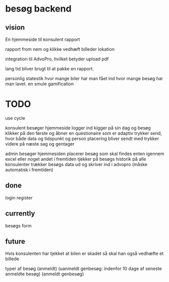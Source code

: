 # besøg backend

## vision

En hjemmeside til konsulent rapport

rapport from nem og klikke
vedhæft billeder
lokation

integration til AdvoPro, hvilket betyder upload pdf

lang tid bliver brugt til at pakke en rapport.

personlig statestik
hvor mange biler har man fået ind
hvor mange besøg har man lavet.
en smule gamification

# TODO

use cycle

konsulent besøger hjemmeside
logger ind
kigger på sin dag og besøg
klikker på den første og åbner en questionaire som er adaptiv
trykker send, hvor både data og tidspunkt og person placering bliver sendt med
trykker videre på næste sag og gentager

admin besøger hjemmesiden
placerer besøg som skal findes enten igennem excel eller noget andet i fremtiden
tjekker på besøgs historik på alle konsulenter
trækker besøgs data ud og skriver ind i advopro (måske automatisk i fremtiden)

## done

login
register

## currently

besøgs form

## future

Hvis konsulenten har tjekket at bilen er skadet så skal han også vedhæfte et billede

typer af besøg (anmeldt) (uanmeldt genbesøg: indenfor 10 dage af seneste anmeldte besøg) (anmeldt genbesøg)
